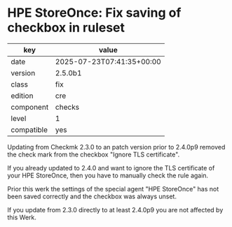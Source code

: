[//]: # (werk v2)
# HPE StoreOnce: Fix saving of checkbox in ruleset

key        | value
---------- | ---
date       | 2025-07-23T07:41:35+00:00
version    | 2.5.0b1
class      | fix
edition    | cre
component  | checks
level      | 1
compatible | yes

Updating from Checkmk 2.3.0 to an patch version prior to 2.4.0p9 removed the check mark from the checkbox "Ignore TLS certificate".

If you already updated to 2.4.0 and want to ignore the TLS certificate of your HPE StoreOnce, then you have to manually check the rule again.

Prior this werk the settings of the special agent "HPE StoreOnce" has not been saved correctly and the checkbox was always unset.

If you update from 2.3.0 directly to at least 2.4.0p9 you are not affected by this Werk.
